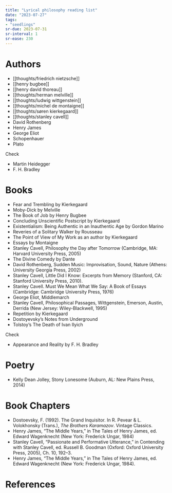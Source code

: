```yaml
---
title: "Lyrical philosophy reading list"
date: "2023-07-27"
tags:
- "seedlings"
sr-due: 2023-07-31
sr-interval: 1
sr-ease: 230
---
```


# Authors

- [[thoughts/friedrich nietzsche]]
- [[henry bugbee]]
- [[henry david thoreau]]
- [[thoughts/herman melville]]
- [[thoughts/ludwig wittgenstein]]
- [[thoughts/michel de montaigne]]
- [[thoughts/søren kierkegaard]]
- [[thoughts/stanley cavell]]
- David Rothenberg
- Henry James
- George Eliot
- Schopenhauer
- Plato

Check

- Martin Heidegger
- F. H. Bradley

# Books

- Fear and Trembling by Kierkegaard
- Moby-Dick by Melville
- The Book of Job by Henry Bugbee
- Concluding Unscientific Postscript by Kierkegaard
- Existentialism: Being Authentic in an Inauthentic Age by Gordon Marino
- Reveries of a Solitary Walker by Rousseau
- The Point of View of My Work as an author by Kierkegaard
- Essays by Montaigne
- Stanley Cavell, Philosophy the Day after Tomorrow (Cambridge, MA: Harvard University Press, 2005)
- The Divine Comedy by Dante
- David Rothenberg, Sudden Music: Improvisation, Sound, Nature (Athens: University Georgia Press, 2002)
- Stanley Cavell, Little Did I Know: Excerpts from Memory (Stanford, CA: Stanford University Press, 2010).
- Stanley Cavell. Must We Mean What We Say: A Book of Essays (Cambridge: Cambridge University Press, 1976)
-  George Eliot, Middlemarch
- Stanley Cavell, Philosophical Passages, Wittgenstein, Emerson, Austin, Derrida (New Jersey: Wiley-Blackwell, 1995)
- Repetition by Kierkegaard
- Dostoyevsky’s Notes from Underground
- Tolstoy’s The Death of Ivan Ilyich

Check
- Appearance and Reality by F. H. Bradley

# Poetry

- Kelly Dean Jolley, Stony Lonesome (Auburn, AL: New Plains Press, 2014)

# Book Chapters

- Dostoevsky, F. (1992). The Grand Inquisitor. In R. Pevear & L. Volokhonsky (Trans.), _The Brothers Karamazov_. Vintage Classics.
- Henry James, “The Middle Years,” in The Tales of Henry James, ed. Edward Wagenknecht (New York: Frederick Ungar, 1984)
- Stanley Cavell, “Passionate and Performative Utterance,” in Contending with Stanley Cavell, ed. Russell B. Goodman (Oxford: Oxford University Press, 2005), Ch. 10, 192–3.
- Henry James, “The Middle Years,” in The Tales of Henry James, ed. Edward Wagenknecht (New York: Frederick Ungar, 1984).

# References